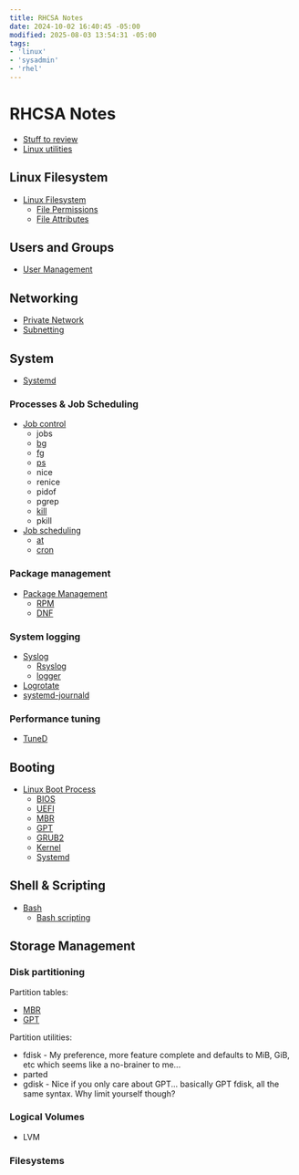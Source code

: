 ```yaml
---
title: RHCSA Notes
date: 2024-10-02 16:40:45 -05:00
modified: 2025-08-03 13:54:31 -05:00
tags:
- 'linux'
- 'sysadmin'
- 'rhel'
---
```


# RHCSA Notes

* [Stuff to review](202507281714-rhcsa-review.md)
* [Linux utilities](20210919173649-linux-utilities.md)

## Linux Filesystem

* [Linux Filesystem](20210905134830-linux-filesystem.md)
  + [File Permissions](20210905135721-file-permissions.md)
  + [File Attributes](202507262125-file-attributes.md)

## Users and Groups

* [User Management](20210623143339-users-groups.md)

## Networking

* [Private Network](202404240919-private-network.md)
* [Subnetting](202010261345-subnetting.md)

## System

* [Systemd](202405121207-systemd.md)

### Processes & Job Scheduling

* [Job control](202403030942-job-control.md)
  * jobs
  * [bg](20200628170530-bg.md)
  * [fg](202508031325-fg.md)
  * [ps](202403030918-ps.md)
  * nice
  * renice
  * pidof
  * pgrep
  * [kill](20210905081820-kill.md)
  * pkill
* [Job scheduling](202403031050-job-scheduling.md)
  + [at](202507281846-at.md)
  + [cron](202405081005-cron.md)

### Package management

* [Package Management](202403200949-package-management.md)
  + [RPM](20220525072458-rpm.md)
  + [DNF](202403200951-dnf.md)

### System logging

* [Syslog](20220318080038-syslog.md)
  + [Rsyslog](202507281925-rsyslog.md)
  + [logger](202405130914-logger.md)
* [Logrotate](202507281947-logrotate.md)
* [systemd-journald](202405130909-systemd-journald.md)

### Performance tuning

* [TuneD](202507282146-tuned.md)

## Booting

* [Linux Boot Process](202404180918-linux-boot-process.md)
  + [BIOS](202507282215-bios.md)
  + [UEFI](202507282221-uefi.md)
  + [MBR](202507302023-mbr.md)
  + [GPT](202507302024-gpt.md)
  + [GRUB2](202404180922-grub2.md)
  + [Kernel](202507281552-linux-kernel.md)
  + [Systemd](202405121207-systemd.md)

## Shell & Scripting

* [Bash](202109050717-bash.md)
  + [Bash scripting](20211709141709-bash-scripting.md)

## Storage Management

### Disk partitioning

Partition tables:

* [MBR](202507302023-mbr.md)
* [GPT](202507302024-gpt.md)

Partition utilities:

* fdisk - My preference, more feature complete and defaults to MiB, GiB, etc which seems like a no-brainer to me...
* parted
* gdisk - Nice if you only care about GPT... basically GPT fdisk, all the same syntax. Why limit yourself though?

### Logical Volumes

* LVM

### Filesystems

